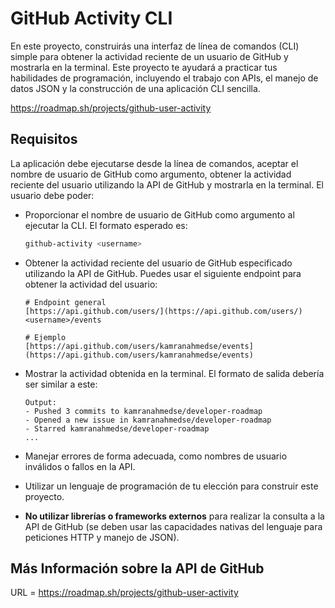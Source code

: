 # GitHub Activity CLI

En este proyecto, construirás una interfaz de línea de comandos (CLI) simple para obtener la actividad reciente de un usuario de GitHub y mostrarla en la terminal. Este proyecto te ayudará a practicar tus habilidades de programación, incluyendo el trabajo con APIs, el manejo de datos JSON y la construcción de una aplicación CLI sencilla.

https://roadmap.sh/projects/github-user-activity

## Requisitos

La aplicación debe ejecutarse desde la línea de comandos, aceptar el nombre de usuario de GitHub como argumento, obtener la actividad reciente del usuario utilizando la API de GitHub y mostrarla en la terminal. El usuario debe poder:

* Proporcionar el nombre de usuario de GitHub como argumento al ejecutar la CLI. El formato esperado es:
    ```bash
    github-activity <username>
    ```

* Obtener la actividad reciente del usuario de GitHub especificado utilizando la API de GitHub. Puedes usar el siguiente endpoint para obtener la actividad del usuario:
    ```
    # Endpoint general
    [https://api.github.com/users/](https://api.github.com/users/)<username>/events

    # Ejemplo
    [https://api.github.com/users/kamranahmedse/events](https://api.github.com/users/kamranahmedse/events)
    ```

* Mostrar la actividad obtenida en la terminal. El formato de salida debería ser similar a este:
    ```
    Output:
    - Pushed 3 commits to kamranahmedse/developer-roadmap
    - Opened a new issue in kamranahmedse/developer-roadmap
    - Starred kamranahmedse/developer-roadmap
    ...
    ```

* Manejar errores de forma adecuada, como nombres de usuario inválidos o fallos en la API.
* Utilizar un lenguaje de programación de tu elección para construir este proyecto.
* **No utilizar librerías o frameworks externos** para realizar la consulta a la API de GitHub (se deben usar las capacidades nativas del lenguaje para peticiones HTTP y manejo de JSON).

## Más Información sobre la API de GitHub

URL = https://roadmap.sh/projects/github-user-activity